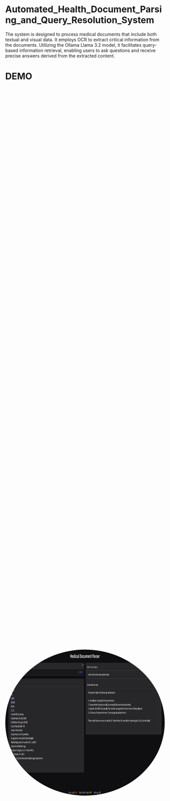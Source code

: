 # Automated_Health_Document_Parsing_and_Query_Resolution_System

 

The system is designed to process medical documents that include both textual and visual data. It employs OCR to extract critical information from the documents. Utilizing the Ollama Llama 3.2 model, it facilitates query-based information retrieval, enabling users to ask questions and receive precise answers derived from the extracted content.

# DEMO
<div style="display: flex; justify-content: center; align-items: center; height: 100vh;">
  <img src="demo/demo.png" alt="DEMO" style="width: 1000px; height: 460px; border-radius: 100%;">
</div>

#Getting Started:

-[Download OLLAMA for Windows](https://ollama.com/download/windows)

-After downloading , follow these steps to initialize and prepare the model:
-Open the OLLAMA Command Prompt.

-Run the following commands to download the model:
```bash
ollama pull llama-3.2
```

# Running the System:
To run the system execute  the following commands:

```bash
python -m pip install -r requirements.txt
streamlit run app.py


 





